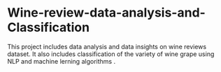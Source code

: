 # Wine-review-data-analysis-and-Classification
This project includes data analysis and data insights on wine reviews dataset. It also includes classification of the variety of wine grape using NLP and machine lerning algorithms .
